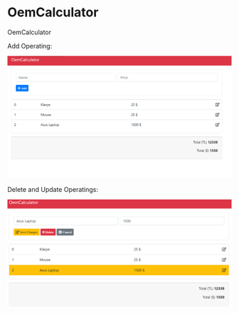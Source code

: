 # OemCalculator
OemCalculator

Add Operating:

![alt text](https://github.com/kadielif/OemCalculator/blob/main/Project-Images/1.png)



Delete and Update Operatings:

![alt text](https://github.com/kadielif/OemCalculator/blob/main/Project-Images/2.png)

